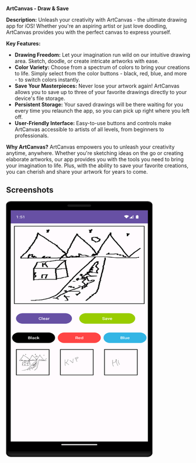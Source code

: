 

**ArtCanvas - Draw & Save**

**Description:**
Unleash your creativity with ArtCanvas - the ultimate drawing app for iOS! Whether you're an aspiring artist or just love doodling, ArtCanvas provides you with the perfect canvas to express yourself.

**Key Features:**
- **Drawing Freedom:** Let your imagination run wild on our intuitive drawing area. Sketch, doodle, or create intricate artworks with ease.
- **Color Variety:** Choose from a spectrum of colors to bring your creations to life. Simply select from the color buttons - black, red, blue, and more - to switch colors instantly.
- **Save Your Masterpieces:** Never lose your artwork again! ArtCanvas allows you to save up to three of your favorite drawings directly to your device's file storage.
- **Persistent Storage:** Your saved drawings will be there waiting for you every time you relaunch the app, so you can pick up right where you left off.
- **User-Friendly Interface:** Easy-to-use buttons and controls make ArtCanvas accessible to artists of all levels, from beginners to professionals.

**Why ArtCanvas?**
ArtCanvas empowers you to unleash your creativity anytime, anywhere. Whether you're sketching ideas on the go or creating elaborate artworks, our app provides you with the tools you need to bring your imagination to life. Plus, with the ability to save your favorite creations, you can cherish and share your artwork for years to come.
## Screenshots

<img src="https://github.com/kintanpatel/ArtCanvas/blob/main/ss.png" width="400" height="700"/>
